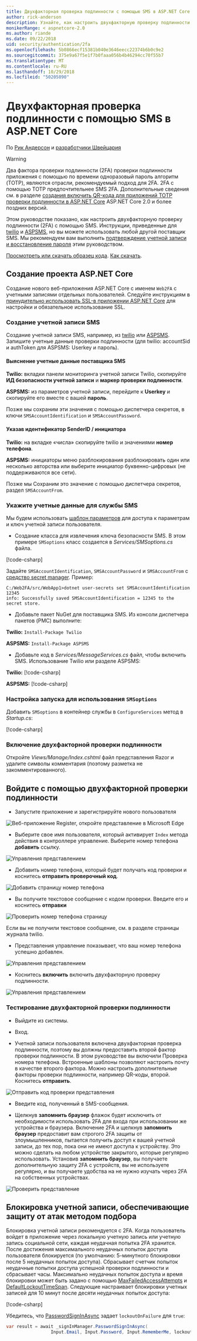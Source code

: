 ```yaml
---
title: Двухфакторная проверка подлинности с помощью SMS в ASP.NET Core
author: rick-anderson
description: Узнайте, как настроить двухфакторную проверку подлинности (2FA) с помощью приложения ASP.NET Core.
monikerRange: < aspnetcore-2.0
ms.author: riande
ms.date: 09/22/2018
uid: security/authentication/2fa
ms.openlocfilehash: 5b0866ecf15381b040e3646eecc22374b6b0c9e2
ms.sourcegitcommit: 375e9a67f5e1f7b0faaa056b4b46294cc70f55b7
ms.translationtype: MT
ms.contentlocale: ru-RU
ms.lasthandoff: 10/29/2018
ms.locfileid: "50205890"
---
```

# <a name="two-factor-authentication-with-sms-in-aspnet-core"></a>Двухфакторная проверка подлинности с помощью SMS в ASP.NET Core

По [Рик Андерсон](https://twitter.com/RickAndMSFT) и [разработчики Швейцария](https://github.com/Swiss-Devs)

>[!WARNING]
> Два фактора проверки подлинности (2FA) проверки подлинности приложения с помощью по времени одноразовый пароль алгоритм (TOTP), являются отрасли, рекомендуемый подход для 2FA. 2FA с помощью TOTP предпочтительнее SMS 2FA. Дополнительные сведения см. в разделе [создания включить QR-кода для приложений TOTP проверки подлинности в ASP.NET Core](xref:security/authentication/identity-enable-qrcodes) ASP.NET Core 2.0 и более поздних версий.

Этом руководстве показано, как настроить двухфакторную проверку подлинности (2FA) с помощью SMS. Инструкции, приведенные для [twilio](https://www.twilio.com/) и [ASPSMS](https://www.aspsms.com/asp.net/identity/core/testcredits/), но вы можете использовать любой другой поставщик SMS. Мы рекомендуем вам выполнить [подтверждение учетной записи и восстановление пароля](xref:security/authentication/accconfirm) этим руководством.

[Просмотреть или скачать образец кода](https://github.com/aspnet/Docs/tree/master/aspnetcore/security/authentication/2fa/sample/Web2FA). [Как скачать](xref:index#how-to-download-a-sample).

## <a name="create-a-new-aspnet-core-project"></a>Создание проекта ASP.NET Core

Создание нового веб-приложения ASP.NET Core с именем `Web2FA` с учетными записями отдельных пользователей. Следуйте инструкциям в [принудительно использовать SSL-в приложении ASP.NET Core](xref:security/enforcing-ssl) для настройки и обязательное использование SSL.

### <a name="create-an-sms-account"></a>Создание учетной записи SMS

Создание учетной записи SMS, например, из [twilio](https://www.twilio.com/) или [ASPSMS](https://www.aspsms.com/asp.net/identity/core/testcredits/). Запишите учетные данные проверки подлинности (для twilio: accountSid и authToken для ASPSMS: Userkey и пароль).

#### <a name="figuring-out-sms-provider-credentials"></a>Выяснение учетные данные поставщика SMS

**Twilio:** вкладки панели мониторинга учетной записи Twilio, скопируйте **ИД безопасности учетной записи** и **маркер проверки подлинности**.

**ASPSMS:** из параметров учетной записи, перейдите к **Userkey** и скопируйте его вместе с вашей **пароль**.

Позже мы сохраним эти значения с помощью диспетчера секретов, в ключи `SMSAccountIdentification` и `SMSAccountPassword`.

#### <a name="specifying-senderid--originator"></a>Указав идентификатор SenderID / инициатора

**Twilio:** на вкладке «числа» скопируйте twilio и значениями **номер телефона**.

**ASPSMS:** инициаторы меню разблокирования разблокировать один или несколько авторства или выберите инициатор буквенно-цифровых (не поддерживаются все сети).

Позже мы Сохраним это значение с помощью диспетчера секретов, раздел `SMSAccountFrom`.


### <a name="provide-credentials-for-the-sms-service"></a>Укажите учетные данные для службы SMS

Мы будем использовать [шаблон параметров](xref:fundamentals/configuration/options) для доступа к параметрам и ключ учетной записи пользователя.

   * Создание класса для извлечения ключа безопасности SMS. В этом примере `SMSoptions` класс создается в *Services/SMSoptions.cs* файла.

[!code-csharp[](2fa/sample/Web2FA/Services/SMSoptions.cs)]

Задайте `SMSAccountIdentification`, `SMSAccountPassword` и `SMSAccountFrom` с [средство secret manager](xref:security/app-secrets). Пример:

```none
C:/Web2FA/src/WebApp1>dotnet user-secrets set SMSAccountIdentification 12345
info: Successfully saved SMSAccountIdentification = 12345 to the secret store.
```
* Добавьте пакет NuGet для поставщика SMS. Из консоли диспетчера пакетов (PMC) выполните:

**Twilio:**
`Install-Package Twilio`

**ASPSMS:**
`Install-Package ASPSMS`


* Добавьте код в *Services/MessageServices.cs* файл, чтобы включить SMS. Использование Twilio или разделе ASPSMS:


**Twilio:** [!code-csharp[](2fa/sample/Web2FA/Services/MessageServices_twilio.cs)]

**ASPSMS:** [!code-csharp[](2fa/sample/Web2FA/Services/MessageServices_ASPSMS.cs)]

### <a name="configure-startup-to-use-smsoptions"></a>Настройка запуска для использования `SMSoptions`

Добавить `SMSoptions` в контейнер службы в `ConfigureServices` метод в *Startup.cs*:

[!code-csharp[](2fa/sample/Web2FA/Startup.cs?name=snippet1&highlight=4)]

### <a name="enable-two-factor-authentication"></a>Включение двухфакторной проверки подлинности

Откройте *Views/Manage/Index.cshtml* файл представления Razor и удалите символы комментария (поэтому разметка не закомментированного).

## <a name="log-in-with-two-factor-authentication"></a>Войдите с помощью двухфакторной проверки подлинности

* Запустите приложение и зарегистрируйте нового пользователя

![Веб-приложение Register, откройте представление в Microsoft Edge](2fa/_static/login2fa1.png)

* Выберите свое имя пользователя, который активирует `Index` метода действия в контроллере управление. Выберите номер телефона **добавить** ссылку.

![Управления представлением](2fa/_static/login2fa2.png)

* Добавить номер телефона, который будет получать код проверки и коснитесь **отправить проверочный код**.

![Добавить страницу номер телефона](2fa/_static/login2fa3.png)

* Вы получите текстовое сообщение с кодом проверки. Введите его и коснитесь **отправки**

![Проверить номер телефона страницу](2fa/_static/login2fa4.png)

Если вы не получили текстовое сообщение, см. в разделе страницы журнала twilio.

* Представления управление показывает, что ваш номер телефона успешно добавлен.

![Управления представлением](2fa/_static/login2fa5.png)

* Коснитесь **включить** включить двухфакторную проверку подлинности.

![Управления представлением](2fa/_static/login2fa6.png)

### <a name="test-two-factor-authentication"></a>Тестирование двухфакторной проверки подлинности

* Выйдите из системы.

* Вход.

* Учетной записи пользователя включена двухфакторная проверка подлинности, поэтому вы должны предоставить второй фактор проверки подлинности. В этом руководстве вы включили Проверка номера телефона. Встроенные шаблоны позволяют настроить почту в качестве второго фактора. Можно настроить дополнительные факторы проверки подлинности, например QR-коды, второй. Коснитесь **отправить**.

![Отправить код проверки представления](2fa/_static/login2fa7.png)

* Введите код, полученный в SMS-сообщения.

* Щелкнув **запомнить браузер** флажок будет исключить от необходимости использовать 2FA для входа при использовании же устройства и браузера. Включение 2FA и щелкнув **запомнить браузер** предоставит вам строгого 2FA защиты от злоумышленников, пытается получить доступ к вашей учетной записи, до тех пор, пока они не имеют доступа к устройству. Это можно сделать на любом устройстве закрытого, которые регулярно использовать. Установив **запомнить браузер**, вы получаете дополнительную защиту 2FA с устройств, вы не используете регулярно, и вы получаете удобства на не нужно изучать через 2FA на собственных устройствах.

![Проверить представление](2fa/_static/login2fa8.png)

## <a name="account-lockout-for-protecting-against-brute-force-attacks"></a>Блокировка учетной записи, обеспечивающие защиту от атак методом подбора

Блокировка учетной записи рекомендуется с 2FA. Когда пользователь войдет в приложение через локальную учетную запись или учетную запись социальной сети, каждая неудачная попытка 2FA хранится. После достижения максимального неудачных попыток доступа пользователя блокируется (по умолчанию: 5-минутного блокировки после 5 неудачных попыток доступа). Сбрасывает счетчик попыток неудачные попытки доступа успешной проверки подлинности и сбрасывает часы. Максимально неудачных попыток доступа и время блокировки может быть задано с помощью [MaxFailedAccessAttempts](/dotnet/api/microsoft.aspnetcore.identity.lockoutoptions.maxfailedaccessattempts) и [DefaultLockoutTimeSpan](/dotnet/api/microsoft.aspnetcore.identity.lockoutoptions.defaultlockouttimespan). Следующие настраивает блокировки учетных записей для 10 минут после десяти неудачных попыток доступа:

[!code-csharp[](2fa/sample/Web2FA/Startup.cs?name=snippet2&highlight=13-17)]

Убедитесь, что [PasswordSignInAsync](/dotnet/api/microsoft.aspnetcore.identity.signinmanager-1.passwordsigninasync) задает `lockoutOnFailure` для `true`:

```csharp
var result = await _signInManager.PasswordSignInAsync(
                 Input.Email, Input.Password, Input.RememberMe, lockoutOnFailure: true);
```
